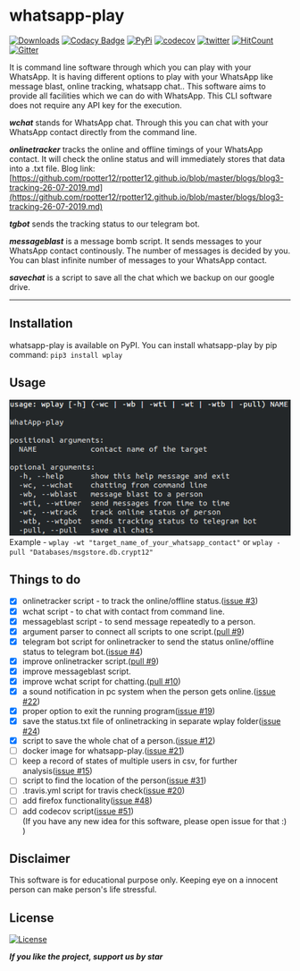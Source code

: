 # whatsapp-play

[![Downloads](https://pepy.tech/badge/wplay)](https://pepy.tech/project/wplay)
[![Codacy Badge](https://api.codacy.com/project/badge/Grade/749acf4cad424fbeb96a412963aa83ea)](https://app.codacy.com/app/rpotter12/whatsapp-play?utm_source=github.com&utm_medium=referral&utm_content=rpotter12/whatsapp-play&utm_campaign=Badge_Grade_Settings)
[![PyPi](https://img.shields.io/badge/pypi-v2.0.0-blue)](https://pypi.org/project/wplay/)
[![codecov](https://codecov.io/gh/rpotter12/whatsapp-play/branch/master/graph/badge.svg)](https://codecov.io/gh/rpotter12/whatsapp-play)
[![twitter](https://img.shields.io/twitter/url/https/github.com/rpotter12/whatsapp-play.svg?style=social)](https://twitter.com/rpotter121998)
[![HitCount](http://hits.dwyl.io/rpotter12/whatsapp-play.svg)](http://hits.dwyl.io/rpotter12/whatsapp-play)
[![Gitter](https://badges.gitter.im/whatsapp-play/community.svg)](https://gitter.im/whatsapp-play/community?utm_source=badge&utm_medium=badge&utm_campaign=pr-badge)

It is command line software through which you can play with your WhatsApp. It is having different options to play with your WhatsApp like message blast, online tracking, whatsapp chat.. This software aims to provide all facilities which we can do with WhatsApp. This CLI software does not require any API key for the execution.

***wchat*** stands for WhatsApp chat. Through this you can chat with your WhatsApp contact directly from the command line.

***onlinetracker*** tracks the online and offline timings of your WhatsApp contact. It will check the online status and will immediately stores that data into a .txt file. Blog link: [https://github.com/rpotter12/rpotter12.github.io/blob/master/blogs/blog3-tracking-26-07-2019.md](https://github.com/rpotter12/rpotter12.github.io/blob/master/blogs/blog3-tracking-26-07-2019.md)

***tgbot*** sends the tracking status to our telegram bot.

***messageblast*** is a message bomb script. It sends messages to your WhatsApp contact continously. The number of messages is decided by you. You can blast infinite number of messages to your WhatsApp contact.

***savechat*** is a script to save all the chat which we backup on our google drive.

---

## Installation
whatsapp-play is available on PyPI. You can install whatsapp-play by pip command: `pip3 install wplay`

## Usage
<img src="/images/usage.png"><br>
Example - `wplay -wt "target_name_of_your_whatsapp_contact"` or `wplay -pull "Databases/msgstore.db.crypt12"`

## Things to do
- [x] onlinetracker script - to track the online/offline status.([issue #3](https://github.com/rpotter12/whatsapp-play/issues/3))
- [x] wchat script - to chat with contact from command line.
- [x] messageblast script - to send message repeatedly to a person.
- [x] argument parser to connect all scripts to one script.([pull #9](https://github.com/rpotter12/whatsapp-play/pull/9))
- [x] telegram bot script for onlinetracker to send the status online/offline status to telegram bot.([issue #4](https://github.com/rpotter12/whatsapp-play/issues/4))
- [x] improve onlinetracker script.([pull #9](https://github.com/rpotter12/whatsapp-play/pull/9))
- [x] improve messageblast script.
- [x] improve wchat script for chatting.([pull #10](https://github.com/rpotter12/whatsapp-play/pull/10))
- [x] a sound notification in pc system when the person gets online.([issue #22](https://github.com/rpotter12/whatsapp-play/issues/22))
- [x] proper option to exit the running program([issue #19](https://github.com/rpotter12/whatsapp-play/issues/19))
- [x] save the status.txt file of onlinetracking in separate wplay folder([issue #24](https://github.com/rpotter12/whatsapp-play/issues/24))
- [x] script to save the whole chat of a person.([issue #12](https://github.com/rpotter12/whatsapp-play/issues/12))
- [ ] docker image for whatsapp-play.([issue #21](https://github.com/rpotter12/whatsapp-play/issues/21))
- [ ] keep a record of states of multiple users in csv, for further analysis([issue #15](https://github.com/rpotter12/whatsapp-play/issues/15))
- [ ] script to find the location of the person([issue #31](https://github.com/rpotter12/whatsapp-play/issues/31))
- [ ] .travis.yml script for travis check([issue #20](https://github.com/rpotter12/whatsapp-play/issues/20))
- [ ] add firefox functionality([issue #48](https://github.com/rpotter12/whatsapp-play/issues/48))
- [ ] add codecov script([issue #51](https://github.com/rpotter12/whatsapp-play/issues/51))<br>
(If you have any new idea for this software, please open issue for that :) )

## Disclaimer
This software is for educational purpose only. Keeping eye on a innocent person can make person's life stressful.

## License
[![License](https://img.shields.io/github/license/rpotter12/whatsapp-play.svg)](https://github.com/rpotter12/whatsapp-play/blob/master/README.md)

***If you like the project, support us by star***
